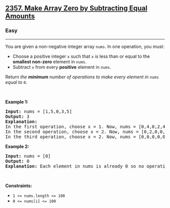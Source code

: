 <h2><a href="https://leetcode.com/problems/make-array-zero-by-subtracting-equal-amounts/?envType=problem-list-v2&envId=heap-priority-queue&difficulty=EASY">2357. Make Array Zero by Subtracting Equal Amounts</a></h2><h3>Easy</h3><hr><p>You are given a non-negative integer array <code>nums</code>. In one operation, you must:</p>

<ul>
	<li>Choose a positive integer <code>x</code> such that <code>x</code> is less than or equal to the <strong>smallest non-zero</strong> element in <code>nums</code>.</li>
	<li>Subtract <code>x</code> from every <strong>positive</strong> element in <code>nums</code>.</li>
</ul>

<p>Return <em>the <strong>minimum</strong> number of operations to make every element in </em><code>nums</code><em> equal to </em><code>0</code>.</p>

<p>&nbsp;</p>
<p><strong class="example">Example 1:</strong></p>

<pre>
<strong>Input:</strong> nums = [1,5,0,3,5]
<strong>Output:</strong> 3
<strong>Explanation:</strong>
In the first operation, choose x = 1. Now, nums = [0,4,0,2,4].
In the second operation, choose x = 2. Now, nums = [0,2,0,0,2].
In the third operation, choose x = 2. Now, nums = [0,0,0,0,0].
</pre>

<p><strong class="example">Example 2:</strong></p>

<pre>
<strong>Input:</strong> nums = [0]
<strong>Output:</strong> 0
<strong>Explanation:</strong> Each element in nums is already 0 so no operations are needed.
</pre>

<p>&nbsp;</p>
<p><strong>Constraints:</strong></p>

<ul>
	<li><code>1 &lt;= nums.length &lt;= 100</code></li>
	<li><code>0 &lt;= nums[i] &lt;= 100</code></li>
</ul>
